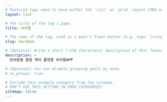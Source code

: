 ```yaml
---
# Featured tags need to have either the `list` or `grid` layout (PRO only).
layout: list

# The title of the tag's page.
title: 바라봄

# The name of the tag, used in a post's front matter (e.g. tags: [<slug>]).
slug: barabom

# (Optional) Write a short (~150 characters) description of this featured tag.
description: >
  반려동물 통합 케어 플랫폼 바라봄APP

# (Optional) You can disable grouping posts by date.
# no_groups: true

# Exclude this example category from the sitemap.
# DON'T USE THIS SETTING IN YOUR CATEGORIES!
sitemap: false
---
```

